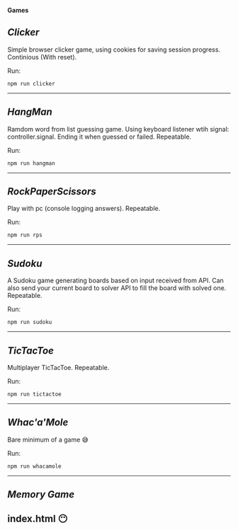 **Games**

*Clicker*
--------------------------
Simple browser clicker game, using cookies for saving session progress. Continious (With reset).

Run:
```
npm run clicker
```

--------------------------

*HangMan*
--------------------------
Ramdom word from list guessing game. Using keyboard listener wtih signal: controller.signal. Ending it when guessed or failed. Repeatable.

Run:
```
npm run hangman
```
--------------------------

*RockPaperScissors*
--------------------------
Play with pc (console logging answers). Repeatable.

Run:
```
npm run rps
```

--------------------------

*Sudoku*
--------------------------
A Sudoku game generating boards based on input received from API. Can also send your current board to solver API to fill the board with solved one. Repeatable.

Run:
```
npm run sudoku
```

--------------------------

*TicTacToe*
--------------------------
Multiplayer TicTacToe. Repeatable.

Run:
```
npm run tictactoe
```

--------------------------

*Whac'a'Mole*
--------------------------
Bare minimum of a game 😅

Run:
```
npm run whacamole
```

--------------------------

*Memory Game*
--------------------------
index.html 😶
--------------------------
